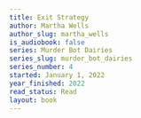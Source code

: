 ```yaml
---
title: Exit Strategy
author: Martha Wells
author_slug: martha_wells
is_audiobook: false
series: Murder Bot Dairies
series_slug: murder_bot_dairies
series_number: 4
started: January 1, 2022
year_finished: 2022
read_status: Read
layout: book
---
```

